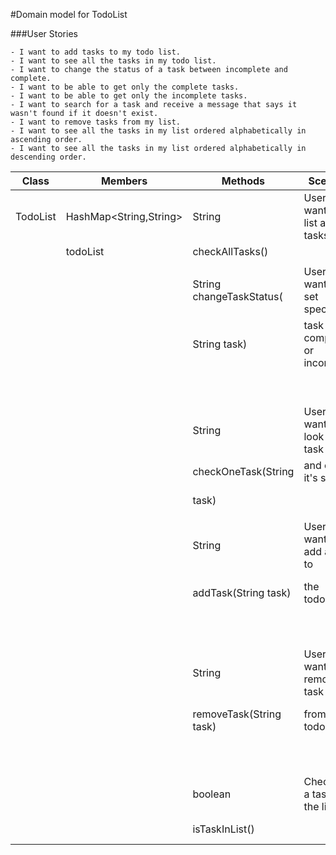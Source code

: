 #Domain model for TodoList

###User Stories

```
- I want to add tasks to my todo list.
- I want to see all the tasks in my todo list.
- I want to change the status of a task between incomplete and complete.
- I want to be able to get only the complete tasks.
- I want to be able to get only the incomplete tasks.
- I want to search for a task and receive a message that says it wasn't found if it doesn't exist.
- I want to remove tasks from my list.
- I want to see all the tasks in my list ordered alphabetically in ascending order.
- I want to see all the tasks in my list ordered alphabetically in descending order.
```

| Class    | Members                | Methods                  | Scenario                        | Output/Result                |
|----------|------------------------|--------------------------|---------------------------------|------------------------------|
| TodoList | HashMap<String,String> | String                   | User wants to list all tasks    | returns the current          |
|          | todoList               | checkAllTasks()          |                                 | todoList                     |
|          |                        |                          |                                 |                              |
|          |                        | String changeTaskStatus( | User wants to set specific      | returns "status changed"     |
|          |                        | String task)             | task as complete or incomplete  | returns "Invalid task" if    |
|          |                        |                          |                                 | task does not exist          |
|          |                        |                          |                                 |                              |
|          |                        | String                   | User wants to look up a task    | returns task name and value  |
|          |                        | checkOneTask(String      | and check it's status           | returns "task not found" if  |
|          |                        | task)                    |                                 | task does not exist          |
|          |                        |                          |                                 |                              |
|          |                        | String                   | User wants to add a task to     | returns "Task added"         |
|          |                        | addTask(String task)     | the todoList                    | returns "Could not add task" |
|          |                        |                          |                                 | if task already exists       |
|          |                        |                          |                                 |                              |
|          |                        | String                   | User wants to remove a task     | return "task removed"        |
|          |                        | removeTask(String task)  | from the todoList               | if removed and "task does    |
|          |                        |                          |                                 | not exist" task is not found |
|          |                        |                          |                                 |                              |
|          |                        | boolean                  | Checks if a task is in the list | returns true if it exists    |
|          |                        | isTaskInList()           |                                 | returns false if it does not |


